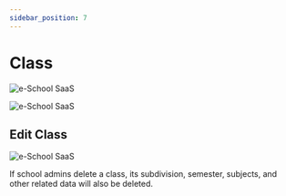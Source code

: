 ```yaml
---
sidebar_position: 7
---
```


# Class

![e-School SaaS](../../static/images/schooladmin/create-class.png)

![e-School SaaS](../../static/images/schooladmin/list-class.png)

## Edit Class

![e-School SaaS](../../static/images/schooladmin/edit-class.png)

If school admins delete a class, its subdivision, semester, subjects, and other related data will also be deleted. 